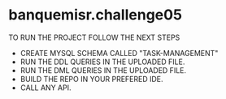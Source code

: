 # banquemisr.challenge05

TO RUN THE PROJECT FOLLOW THE NEXT STEPS

 - CREATE MYSQL SCHEMA CALLED "TASK-MANAGEMENT"
 - RUN THE DDL QUERIES IN THE UPLOADED FILE.
 - RUN THE DML QUERIES IN THE UPLOADED FILE.
 - BUILD THE REPO IN YOUR PREFERED IDE.
 - CALL ANY API. 
